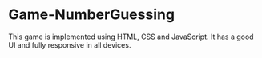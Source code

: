 # Game-NumberGuessing
This game is implemented using HTML, CSS and JavaScript.
It has a good UI and fully responsive in all devices.
